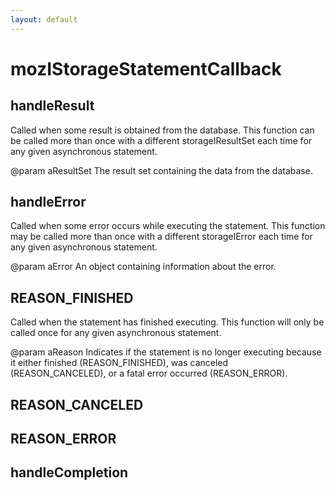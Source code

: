 ```yaml
---
layout: default
---
```


# mozIStorageStatementCallback #

## handleResult ##

Called when some result is obtained from the database.  This function can
be called more than once with a different storageIResultSet each time for
any given asynchronous statement.

@param aResultSet
       The result set containing the data from the database.


## handleError ##

Called when some error occurs while executing the statement.  This function
may be called more than once with a different storageIError each time for
any given asynchronous statement.

@param aError
       An object containing information about the error.


## REASON_FINISHED ##

Called when the statement has finished executing.  This function will only
be called once for any given asynchronous statement.

@param aReason
       Indicates if the statement is no longer executing because it either
       finished (REASON_FINISHED), was canceled (REASON_CANCELED), or
       a fatal error occurred (REASON_ERROR).


## REASON_CANCELED ##

## REASON_ERROR ##

## handleCompletion ##
